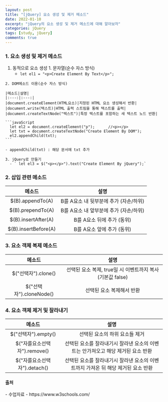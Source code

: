```yaml
---
layout: post
title: "[jQuery] 요소 생성 및 제거 메소드"
date: 2022-01-10
excerpt: "jQuery의 요소 생성 및 제거 메소드에 대해 알아보자"
categories: jQuery
tags: [study, jQuery]
comments: true
---
```


### 1. 요소 생성 및 제거 메소드
  1. 동적으로 요소 생성
    1. 문자열(순수 자스 방식)
      - `let el1 = "<p>Create Element By Text</p>";`

    2. DOM메소드 이용(순수 자스 방식)
    
    |메소드|설명|
    |:---:|:---:|
    |document.createElement(HTML요소)|지정된 HTML 요소 생성해서 반환|
    |document.write(텍스트)|HTML 출력 스트림을 통해 텍스트를 출력|
    |document.createTextNode("텍스트")|특정 텍스트를 포함하는 새 텍스트 노드 반환|

    ```javaScript
      let el2 = document.createElement("p");      //<p></p>
      let txt = document.createTextNode("Create Element By DOM");
      el2.appendChild(txt);     
    ```

    - appendChild(txt) : 해당 문서에 txt 추가

    3. jQuery로 만들기
      - ` let el3 = $("<p></p>").text("Create Element By jQuery");`
 
### 2. 삽입 관련 메소드

  |메소드|설명|
  |:---:|:---:|
  |$(B).appendTo(A)|B를 A요소 내 뒷부분에 추가 (자손/하위)|
  |$(B).prependTo(A)|B를 A요소 내 앞부분에 추가 (자손/하위)|
  |$(B).insertAfter(A)|B를 A요소 뒤에 추가 (동위)|
  |$(B).insertBefore(A)|B를 A요소 앞에 추가 (동위)|

### 3. 요소 객체 복제 메소드

  |메소드|설명|
  |:---:|:---:|
  |$("선택자").clone()|선택된 요소 복제, true일 시 이벤트까지 복사(기본값 false)|
  |$("선택자").cloneNode()|선택된 요소 복제해서 반환|


### 4. 요소 객체 제거 및 잘라내기

  |메소드|설명|
  |:---:|:---:|
  |$("선택자").empty()|선택된 요소의 하위 요소들 제거|
  |$("자를요소선택자").remove()|선택된 요소를 잘라내기시 잘라낸 요소의 이벤트는 안가져오고 해당 제거된 요소 반환|
  |$("자를요소선택자").detach()|선택된 요소를 잘라내기시 잘라낸 요소의 이벤트까지 가져온 뒤 해당 제거된 요소 반환|



<h4>출처</h4>
  - 수업자료
  - https://www.w3schools.com/